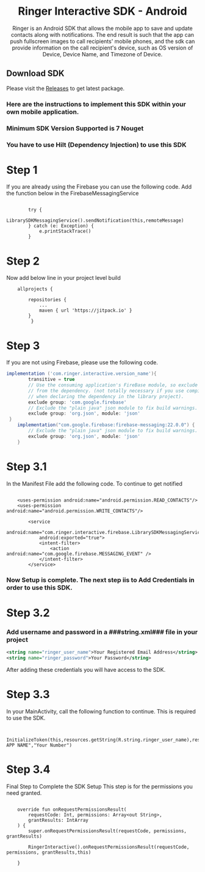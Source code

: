 <h1 align="center">Ringer Interactive SDK - Android</h1>

<p align="center">
Ringer is an Android SDK that allows the mobile app to save and update contacts along with notifications. The end result is such that the app can push fullscreen images to call recipients' mobile phones, and the sdk can provide information on the call recipient's device, such as OS version of Device, Device Name, and Timezone of Device.
</p>

## Download SDK
Please visit the [Releases](https://github.com/RingerInteractive/Ringer-SDK-Sample-App) to get latest package.

### Here are the instructions to implement this SDK within your own mobile application.
### Minimum SDK Version Supported is 7 Nouget
### You have to use Hilt (Dependency Injection) to use this SDK

# Step 1
If you are already using the Firebase you can use the following code.
Add the function below in the FirebaseMessagingService

```onMessageReceived

        try {
            LibrarySDKMessagingService().sendNotification(this,remoteMessage)
        } catch (e: Exception) {
            e.printStackTrace()
        }
```

# Step 2
Now add below line in your project level build

```
	allprojects {

   		repositories {
   			...
   			maven { url 'https://jitpack.io' }
   		}
         }

```

# Step 3
If you are not using Firebase, please use the following code.

```gradle
implementation ('com.ringer.interactive.version_name'){
        transitive = true
        // Use the consuming application's FireBase module, so exclude it
        // from the dependency. (not totally necessary if you use compileOnly
        // when declaring the dependency in the library project).
        exclude group: 'com.google.firebase'
        // Exclude the "plain java" json module to fix build warnings.
        exclude group: 'org.json', module: 'json'
 }
    implementation("com.google.firebase:firebase-messaging:22.0.0") {
        // Exclude the "plain java" json module to fix build warnings.
        exclude group: 'org.json', module: 'json'
    }
```

# Step 3.1
In the Manifest File add the following code.
To continue to get notified

```Manifest

    <uses-permission android:name="android.permission.READ_CONTACTS"/>
    <uses-permission android:name="android.permission.WRITE_CONTACTS"/>

        <service
            android:name="com.ringer.interactive.firebase.LibrarySDKMessagingService"
            android:exported="true">
            <intent-filter>
                <action android:name="com.google.firebase.MESSAGING_EVENT" />
            </intent-filter>
        </service>
```

### Now Setup is complete. The next step iis to Add Credentials in order to use this SDK.

# Step 3.2
### Add username and password in a ###string.xml### file in your project

```string.xml
<string name="ringer_user_name">Your Registered Email Address</string>
<string name="ringer_password">Your Password</string>
```

After adding these credentials you will have access to the SDK.

# Step 3.3

In your MainActivity, call the following function to continue.
This is required to use the SDK.

```YourActivity

   InitializeToken(this,resources.getString(R.string.ringer_user_name),resources.getString(R.string.ringer_password),"YOUR APP NAME","Your Number")

```

# Step 3.4

Final Step to Complete the SDK Setup
This step is for the permissions you need granted.

```YourActivity

    override fun onRequestPermissionsResult(
        requestCode: Int, permissions: Array<out String>,
        grantResults: IntArray
    ) {
        super.onRequestPermissionsResult(requestCode, permissions, grantResults)

        RingerInteractive().onRequestPermissionsResult(requestCode, permissions, grantResults,this)

    }

```



